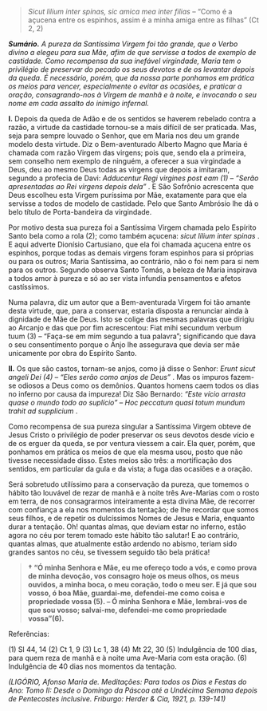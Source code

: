 > *Sicut lilium inter spinas, sic amica mea inter filias* – “Como é a açucena entre os espinhos, assim é a minha amiga entre as filhas” (Ct 2, 2)

***Sumário.** A pureza da Santíssima Virgem foi tão grande, que o Verbo divino a elegeu para sua Mãe, afim de que servisse a todos de exemplo de castidade. Como recompensa da sua inefável virgindade, Maria tem o privilégio de preservar do pecado os seus devotos e de os levantar depois da queda. É necessário, porém, que da nossa parte ponhamos em prática os meios para vencer, especialmente o evitar as ocasiões, e praticar a oração, consagrando-nos à Virgem de manhã e à noite, e invocando o seu nome em cada assalto do inimigo infernal.*

**I.** Depois da queda de Adão e de os sentidos se haverem rebelado contra a razão, a virtude da castidade tornou-se a mais difícil de ser praticada. Mas, seja para sempre louvado o Senhor, que em Maria nos deu um grande modelo desta virtude. Diz o Bem-aventurado Alberto Magno que Maria é chamada com razão Virgem das virgens; pois que, sendo ela a primeira, sem conselho nem exemplo de ninguém, a oferecer a sua virgindade a Deus, deu ao mesmo Deus todas as virgens que depois a imitaram, segundo a profecia de Davi: *Adducentur Regi virgines post eam (1) – “Serão apresentadas ao Rei virgens depois dela”* . E São Sofrônio acrescenta que Deus escolheu esta Virgem puríssima por Mãe, exatamente para que ela servisse a todos de modelo de castidade. Pelo que Santo Ambrósio lhe dá o belo título de Porta-bandeira da virgindade.

Por motivo desta sua pureza foi a Santíssima Virgem chamada pelo Espírito Santo bela como a rola (2); como também açucena: *sicut lilium inter spinas* . E aqui adverte Dionísio Cartusiano, que ela foi chamada açucena entre os espinhos, porque todas as demais virgens foram espinhos para si próprias ou para os outros; Maria Santíssima, ao contrário, não o foi nem para si nem para os outros. Segundo observa Santo Tomás, a beleza de Maria inspirava a todos amor à pureza e só ao ser vista infundia pensamentos e afetos castíssimos.

Numa palavra, diz um autor que a Bem-aventurada Virgem foi tão amante desta virtude, que, para a conservar, estaria disposta a renunciar ainda à dignidade de Mãe de Deus. Isto se colige das mesmas palavras que dirigiu ao Arcanjo e das que por fim acrescentou: Fiat mihi secundum verbum tuum (3) – “Faça-se em mim segundo a tua palavra”; significando que dava o seu consentimento porque o Anjo lhe assegurava que devia ser mãe unicamente por obra do Espírito Santo.

**II.** Os que são castos, tornam-se anjos, como já disse o Senhor: *Erunt sicut angeli Dei (4) – “Eles serão como anjos de Deus”* . Mas os impuros fazem-se odiosos a Deus como os demônios. Quantos homens caem todos os dias no inferno por causa da impureza! Diz São Bernardo: *“Este vício arrasta quase o mundo todo ao suplício” – Hoc peccatum quasi totum mundum trahit ad supplicium* .

Como recompensa de sua pureza singular a Santíssima Virgem obteve de Jesus Cristo o privilégio de poder preservar os seus devotos desde vício e de os erguer da queda, se por ventura viessem a cair. Ela quer, porém, que ponhamos em prática os meios de que ela mesma usou, posto que não tivesse necessidade disso. Estes meios são três: a mortificação dos sentidos, em particular da gula e da vista; a fuga das ocasiões e a oração.

Será sobretudo utilíssimo para a conservação da pureza, que tomemos o hábito tão louvável de rezar de manhã e à noite três Ave-Marias com o rosto em terra, de nos consagrarmos inteiramente a esta divina Mãe, de recorrer com confiança a ela nos momentos da tentação; de lhe recordar que somos seus filhos, e de repetir os dulcíssimos Nomes de Jesus e Maria, enquanto durar a tentação. Oh! quantas almas, que deviam estar no inferno, estão agora no céu por terem tomado este hábito tão salutar! E ao contrário, quantas almas, que atualmente estão ardendo no abismo, teriam sido grandes santos no céu, se tivessem seguido tão bela prática!

> **† “Ó minha Senhora e Mãe, eu me ofereço todo a vós, e como prova de minha devoção, vos consagro hoje os meus olhos, os meus ouvidos, a minha boca, o meu coração, todo o meu ser. E já que sou vosso, ó boa Mãe, guardai-me, defendei-me como coisa e propriedade vossa (5). – Ó minha Senhora e Mãe, lembrai-vos de que sou vosso; salvai-me, defendei-me como propriedade vossa”(6).**

Referências:

\(1\) Sl 44, 14 (2) Ct 1, 9 (3) Lc 1, 38 (4) Mt 22, 30 (5) Indulgência de 100 dias, para quem reza de manhã e à noite uma Ave-Maria com esta oração. (6) Indulgência de 40 dias nos momentos da tentação.

*(LIGÓRIO, Afonso Maria de. Meditações: Para todos os Dias e Festas do Ano: Tomo II: Desde o Domingo da Páscoa até a Undécima Semana depois de Pentecostes inclusive. Friburgo: Herder & Cia, 1921, p. 139-141)*
